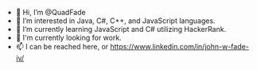 - 👋 Hi, I’m @QuadFade
- 👀 I’m interested in Java, C#, C++, and JavaScript languages.
- 🌱 I’m currently learning JavaScript and C# utilizing HackerRank. 
- 💞️ I'm currently looking for work. 
- 📫 I can be reached here, or https://www.linkedin.com/in/john-w-fade-iv/

<!---
QuadFade/QuadFade is a ✨ special ✨ repository because its `README.md` (this file) appears on your GitHub profile.
You can click the Preview link to take a look at your changes.
--->
